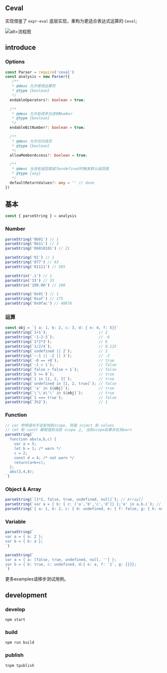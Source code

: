 ## Ceval

实现借鉴了 `expr-eval` 底层实现，重构为更适合表达式运算的 `Ceval`;

![alt=流程图](https://intranetproxy.alipay.com/skylark/lark/0/2020/jpeg/275580/1589874733619-57a7772a-1d43-4888-949a-bcea081b8e8e.jpeg)
## introduce

### Options
``` ts
const Parser = require('ceval')
const analysis = new Parser({
   /**
   * @desc 允许使用运算符
   * @type {boolean}
   */
  endableOperators?: boolean = true;

  /**
   * @desc 允许启用多位进制Number
   * @type {boolean}
   */
  endableBitNumber?: boolean = true;

  /**
   * @desc 允许访问成员
   * @type {boolean}
   */
  allowMemberAccess?: boolean = true;

  /**
   * @desc 当没有返回值或为undefined时触发默认返回值
   * @type {any}
   */
  defaultReturnValues?: any = '' // done
})

```
## 基本

``` ts
const { parseString } = analysis
```

### Number
``` ts
parseString('0b01') // 1
parseString('0b11') // 3
parseString('0b010101') // 21

parseString('01') // 1
parseString('077') // 63
parseString('01111') // 585

parseStrin('.1') // 1
parseStrin('33') // 33
parseStrin('100.00') // 100

parseString('0x01') // 1
parseString('0xaf') // 175
parseString('0x9fac') // 40876
```

### 运算
``` ts
const obj = `{ a: 1, b: 2, c: 3, d: { e: 4, f: 5}}`
parseString(`1+1`);                       // 2
parseString(`-1-2-3`);                    // -6
parseString(`1*2*3`);                     // 6
parseString(`1/2/4`);                     // 0.125
parseString(`undefined || 2`);            // 2
parseString(`~-1 || -2 || 3`);            // -2
parseString(`-0 == +0`);                  // true
parseString(`~1 > 1`);                    // false
parseString(`false > false > 1`);         // false
parseString(`5 >= 0`);                    // true
parseString(`1 in [1, 2, 3]`);            // true
parseString(`undefined in [1, 2, true]`); // false
parseString(`'a' in ${obj}`);             // true
parseString(`\'\'a\'\' in ${obj}`);       // true
parseString(`1 === true`);                // false
parseString(`3%2`);                       // 1
```

### Function
``` ts
// var 申明语句不会影响到scope, 而是 inject 到 values 
// let 和 const 都赋值到当前 scope 上, 当前scope如果存在则warn
parseString(`
  function abs(a,b,c) { 
    var a = 5;
    let b = 1; /* warn */
    c = 2;
    const d = 4; /* not warn */
    return(a+b+c);
  };
  abs(3,4,8);
`)
``` 

### Object & Array
``` ts
parseString(`[1*2, false, true, undefined, null]`); // Array[]
parseString(`var a = { b: { c: ['a','b','c','d']} };'e' in a.b.c`); // false
parseString(`{ a: 1, b: 2, c: { d: undefined, e: { f: false, g: { h: null }}}}`); // object
```

### Variable

``` ts
parseString(`
var a = { a: 2 };
var b = { b: a };
`)

parseString(`
var a = { a: [false, true, undefined, null, ''] };
var b = { b: true, c: undefined, d:{ e: a, f: '1', g: {}}};
`)
```

更多examples请移步测试用例。

## development

### develop
``` shell
npm start
```

### build
``` shell
npm run build
```

### publish
```shell
tnpm tpublish
```

